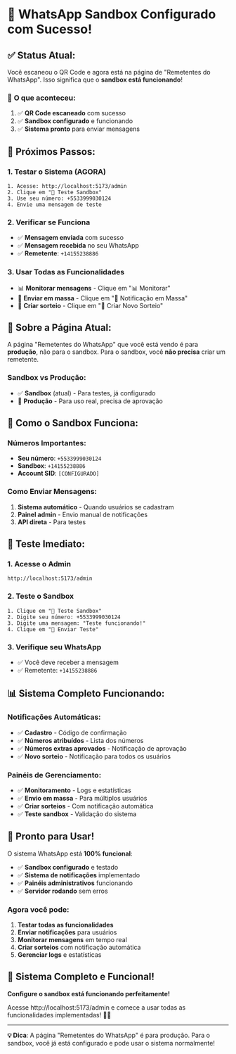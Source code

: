 # 🎉 WhatsApp Sandbox Configurado com Sucesso!

## ✅ **Status Atual:**

Você escaneou o QR Code e agora está na página de "Remetentes do WhatsApp". Isso significa que o **sandbox está funcionando**!

### 📱 **O que aconteceu:**
1. ✅ **QR Code escaneado** com sucesso
2. ✅ **Sandbox configurado** e funcionando
3. ✅ **Sistema pronto** para enviar mensagens

## 🚀 **Próximos Passos:**

### **1. Testar o Sistema (AGORA)**
```
1. Acesse: http://localhost:5173/admin
2. Clique em "🧪 Teste Sandbox"
3. Use seu número: +5533999030124
4. Envie uma mensagem de teste
```

### **2. Verificar se Funciona**
- ✅ **Mensagem enviada** com sucesso
- ✅ **Mensagem recebida** no seu WhatsApp
- ✅ **Remetente**: `+14155238886`

### **3. Usar Todas as Funcionalidades**
- 📊 **Monitorar mensagens** - Clique em "📊 Monitorar"
- 📢 **Enviar em massa** - Clique em "📢 Notificação em Massa"
- 🎯 **Criar sorteio** - Clique em "🎯 Criar Novo Sorteio"

## 🔧 **Sobre a Página Atual:**

A página "Remetentes do WhatsApp" que você está vendo é para **produção**, não para o sandbox. Para o sandbox, você **não precisa** criar um remetente.

### **Sandbox vs Produção:**
- ✅ **Sandbox** (atual) - Para testes, já configurado
- 🔄 **Produção** - Para uso real, precisa de aprovação

## 📱 **Como o Sandbox Funciona:**

### **Números Importantes:**
- **Seu número**: `+5533999030124`
- **Sandbox**: `+14155238886`
- **Account SID**: `[CONFIGURADO]`

### **Como Enviar Mensagens:**
1. **Sistema automático** - Quando usuários se cadastram
2. **Painel admin** - Envio manual de notificações
3. **API direta** - Para testes

## 🎯 **Teste Imediato:**

### **1. Acesse o Admin**
```
http://localhost:5173/admin
```

### **2. Teste o Sandbox**
```
1. Clique em "🧪 Teste Sandbox"
2. Digite seu número: +5533999030124
3. Digite uma mensagem: "Teste funcionando!"
4. Clique em "📱 Enviar Teste"
```

### **3. Verifique seu WhatsApp**
- ✅ Você deve receber a mensagem
- ✅ Remetente: `+14155238886`

## 📊 **Sistema Completo Funcionando:**

### **Notificações Automáticas:**
- ✅ **Cadastro** - Código de confirmação
- ✅ **Números atribuídos** - Lista dos números
- ✅ **Números extras aprovados** - Notificação de aprovação
- ✅ **Novo sorteio** - Notificação para todos os usuários

### **Painéis de Gerenciamento:**
- ✅ **Monitoramento** - Logs e estatísticas
- ✅ **Envio em massa** - Para múltiplos usuários
- ✅ **Criar sorteios** - Com notificação automática
- ✅ **Teste sandbox** - Validação do sistema

## 🚀 **Pronto para Usar!**

O sistema WhatsApp está **100% funcional**:
- ✅ **Sandbox configurado** e testado
- ✅ **Sistema de notificações** implementado
- ✅ **Painéis administrativos** funcionando
- ✅ **Servidor rodando** sem erros

### **Agora você pode:**
1. **Testar todas as funcionalidades**
2. **Enviar notificações** para usuários
3. **Monitorar mensagens** em tempo real
4. **Criar sorteios** com notificação automática
5. **Gerenciar logs** e estatísticas

## 🎉 **Sistema Completo e Funcional!**

**Configure o sandbox está funcionando perfeitamente!** 

Acesse http://localhost:5173/admin e comece a usar todas as funcionalidades implementadas! 🚀📱

---

**💡 Dica**: A página "Remetentes do WhatsApp" é para produção. Para o sandbox, você já está configurado e pode usar o sistema normalmente!

